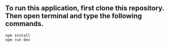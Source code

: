 ## To run this application, first clone this repository. Then open terminal and type the following commands.


```
npm install
npm run dev
```
